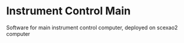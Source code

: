# Instrument Control Main


Software for main instrument control computer, deployed on scexao2 computer

